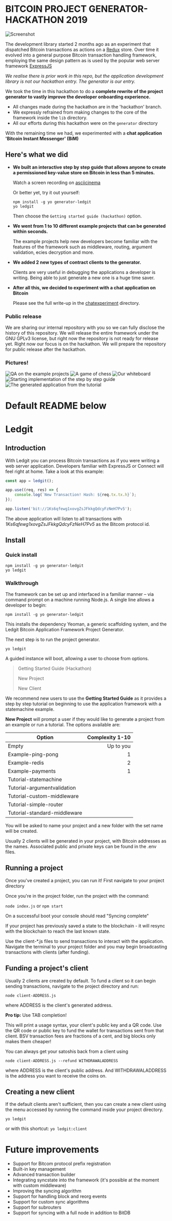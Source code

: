 # BITCOIN PROJECT GENERATOR-HACKATHON 2019

![Screenshot](generator/screenshot.jpg)

The development library started 2 months ago as an experiment that dispatched Bitcoin transactions as actions on a [Redux](https://redux.js.org/) store. Over time it evolved into a general purpose Bitcoin transaction handling framework, employing the same design pattern as is used by the popular web server framework [ExpressJS](https://expressjs.com/)


*We realise there is prior work in this repo, but the application development library is not our hackathon entry. The generator is our entry.*


We took the time in this hackathon to do a **complete rewrite of the project generator to vastly improve the developer onboarding experience.**

- All changes made during the hackathon are in the 'hackathon' branch.
- We expressly refrained from making changes to the core of the framework inside the `lib` directory.
- All our efforts during this hackathon were on the `generator` directory

With the remaining time we had, we experimented with a **chat application 'Bitcoin Instant Messenger' (BiM)**

## Here's what we did

- **We built an interactive step by step guide that allows anyone to create a permissioned key-value store on Bitcoin in less than 5 minutes.**

  Watch a screen recording on [asciicinema](https://asciinema.org/a/j6nie6RTIzbFaiuD8fwCDRgtL)

  Or better yet, try it out yourself:
  
  ```
  npm install -g yo generator-ledgit
  yo ledgit
  ```
  
  Then choose the `Getting started guide (hackathon)` option.
 
- **We went from 1 to 10 different example projects that can be generated within seconds.**

  The example projects help new developers become familiar with the features of
  the framework such as middleware, routing, argument validation, ecies decryption and more.

- **We added 2 new types of contract clients to the generator.**
   
  Clients are very useful in debugging the applications a developer is writing. Being able to just generate a new one is a huge time saver.

- **After all this, we decided to experiment with a chat application on Bitcoin**
   
   Please see the full write-up in the [chatexperiment](chatexperiment/README.md) directory.

  


### Public release

We are sharing our internal repository with you so we can fully disclose
the history of this repository. We will release the entire framework under the GNU GPLv3 license, but right now
the repository is not ready for release yet. Right now our focus is 
on the hackathon. We will prepare the repository for public release after
the hackathon. 

### Pictures!
![QA on the example projects](https://bico.media/98e8202577620aa6ca20b1b9f9108594f4521f77cd1e54dc1855796940fe4ce6)
![A game of chess](https://bico.media/b61084cda28997ea093c97a00f6a434ff66250f924d2cfa3808f3962449ba693)
![Our whiteboard](https://bico.media/1b7c1d2abaa4bda95c4f21de60c1cfeb5c50cdf249486b25d5d61b9e823c7e4b)
![Starting implementation of the step by step guide](https://bico.media/c964d7a5bc6a735f1aea4451a2a55eb7c91e3638bf7c1a3eca9758bd42b96448)
![The generated application from the tutorial](generator/generated_screenshot.jpg)




# Default README below
# Ledgit

## Introduction

With Ledgit you can process Bitcoin transactions as if you were writing a web server application. Developers familiar with ExpressJS or Connect will feel right at home. Take a look at this example:

```javascript
const app = ledgit();

app.use((req, res) => {
    console.log(`New Transaction! Hash: ${req.tx.tx.h}`);
});

app.listen('bit://1Ks6qfewg1xovgZsJFkkgQdcyFzNeH7Pv5');
```
The above application will listen to all transactions with *1Ks6qfewg1xovgZsJFkkgQdcyFzNeH7Pv5* as the Bitcom protocol id.

## Install
### Quick install
```
npm install -g yo generator-ledgit
yo ledgit
```

### Walkthrough
The framework can be set up and interfaced in a familiar manner – via command prompt on a machine running Node.js. A single line allows a developer to begin:

`npm install -g yo generator-ledgit`

This installs the dependency Yeoman, a generic scaffolding system, and the Ledgit Bitcoin Application Framework Project Generator.

The next step is to run the project generator.

`yo ledgit`

A guided instance will boot, allowing a user to choose from options.

> Getting Started Guide (Hackathon)
>
> New Project
>
>  New Client


We recommend new users to use the **Getting Started Guide** as it provides a step by step tutorial on beginning to use the application framework with a statemachine example.


**New Project** will prompt a user if they would like to generate a project from an example or run a tutorial. The options available are:

| Option         | Complexity 1-10  |
| -------------  |  -----:|
| Empty                       | Up to you |
| Example-ping-pong           | 1 |
| Example-redis               | 2 |
| Example-payments            | 1 |
| Tutorial-statemachine       |   |
| Tutorial-argumentvalidation |   |
| Tutorial-custom-middleware  |   |
| Tutorial-simple-router      |   |
| Tutorial-standard-middleware|   |

You will be asked to name your project and a new folder with the set name will be created.

Usually 2 clients will be generated in your project, with Bitcoin addresses as the names. Associated public and private keys can be found in the .env files. 

## Running a project

Once you've created a project, you can run it!
First navigate to your project directory

Once you're in the project folder, run the project with the command:

`node index.js` or `npm start`

 On a successful boot your console should read "Syncing complete"

If your project has previously saved a state to the blockchain - it will resync with the blockchain to reach the last known state.

Use the client-*.js files to send transactions to interact with the application. Navigate the terminal to your project folder and you may begin broadcasting transactions with clients (after funding).


## Funding a project's client

Usually 2 clients are created by default. To fund a client so it can begin sending transactions, navigate to the project directory and run:

`node client-ADDRESS.js`

where ADDRESS is the client's generated address.

**Pro tip:** Use TAB completion!

This will print a usage syntax, your client's public key and a QR code. Use the QR code or public key to fund the wallet for transactions sent from that client. BSV transaction fees are fractions of a cent, and big blocks only makes them cheaper!

You can always get your satoshis back from a client using

`node client-ADDRESS.js --refund WITHDRAWALADDRESS`

  where ADDRESS is the client's public address. And WITHDRAWALADDRESS is the address you want to receive the coins on.

## Creating a new client

If the default clients aren't sufficient, then you can create a new client using the menu accessed by running the command inside your project directory.

`yo ledgit`

or with this shortcut:
`yo ledgit:client`




# Future improvements
- Support for Bitcom protocol prefix registration
- Built-in key management
- Advanced transaction builder
- Integrating syncstate into the framework (it's possible at the moment with custom middleware)
- Improving the syncing algorithm
- Support for handling block and reorg events
- Support for custom sync algorithms
- Support for subrouters
- Support for syncing with a full node in addition to BitDB









